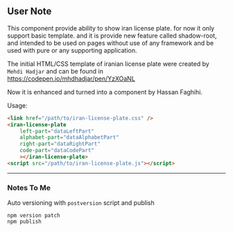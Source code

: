 User Note
---------

This component provide ability to show iran license plate. for now it only support basic template. and it is provide new feature called shadow-root, and intended to be used on pages without use of any framework and be used with pure or any supporting application.

The initial HTML/CSS template of iranian license plate were created by `Mehdi Hadjar` and can be found in https://codepen.io/mhdhadjar/pen/YzXOaNL

Now it is enhanced and turned into a component by Hassan Faghihi.

Usage:
```html
<link href="/path/to/iran-license-plate.css" />
<iran-license-plate
    left-part="dataLeftPart"
    alphabet-part="dataAlphabetPart"
    right-part="dataRightPart"
    code-part="dataCodePart"
    ></iran-license-plate>
<script src="/path/to/iran-license-plate.js"></script>
```

------------------
### Notes To Me

Auto versioning with `postversion` script and publish
```shell
npm version patch
npm publish
```
